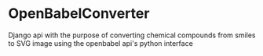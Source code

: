 # OpenBabelConverter

Django api with the purpose of converting chemical compounds from smiles to SVG image using the openbabel api's 
python interface  
